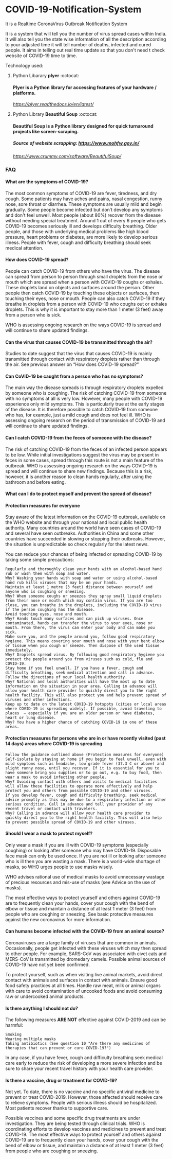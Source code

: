 # COVID-19-Notification-System
It is a Realtime CoronaVirus Outbreak Notification System

It is a system that will tell you the number of virus spread cases within India. It will also tell you the state wise information of all the description according to your adjusted time it will tell number of deaths, infected and cured people. It aims in telling out real time update so that you don't need t check website of COVID-19 time to time. 

Technology used: 
1. Python Libarary **plyer**  :octocat:
   #### Plyer is a Python library for accessing features of your hardware / platforms. 
   *https://plyer.readthedocs.io/en/latest/*

2. Python Library **Beautiful Soup** :octocat:
   #### Beautiful Soup is a Python library designed for quick turnaround projects like screen-scraping.
   ##### Source of website scrapping: https://www.mohfw.gov.in/
   *https://www.crummy.com/software/BeautifulSoup/*

### FAQ
 
#### What are the symptoms of COVID-19?

The most common symptoms of COVID-19 are fever, tiredness, and dry cough. Some patients may have aches and pains, nasal congestion, runny nose, sore throat or diarrhea. These symptoms are usually mild and begin gradually. Some people become infected but don’t develop any symptoms and don't feel unwell. Most people (about 80%) recover from the disease without needing special treatment. Around 1 out of every 6 people who gets COVID-19 becomes seriously ill and develops difficulty breathing. Older people, and those with underlying medical problems like high blood pressure, heart problems or diabetes, are more likely to develop serious illness. People with fever, cough and difficulty breathing should seek medical attention.

#### How does COVID-19 spread?

People can catch COVID-19 from others who have the virus. The disease can spread from person to person through small droplets from the nose or mouth which are spread when a person with COVID-19 coughs or exhales. These droplets land on objects and surfaces around the person. Other people then catch COVID-19 by touching these objects or surfaces, then touching their eyes, nose or mouth. People can also catch COVID-19 if they breathe in droplets from a person with COVID-19 who coughs out or exhales droplets. This is why it is important to stay more than 1 meter (3 feet) away from a person who is sick.

WHO is assessing ongoing research on the ways COVID-19 is spread and will continue to share updated findings.    
#### Can the virus that causes COVID-19 be transmitted through the air?

Studies to date suggest that the virus that causes COVID-19 is mainly transmitted through contact with respiratory droplets rather than through the air.  See previous answer on “How does COVID-19 spread?”
#### Can CoVID-19 be caught from a person who has no symptoms?

The main way the disease spreads is through respiratory droplets expelled by someone who is coughing. The risk of catching COVID-19 from someone with no symptoms at all is very low. However, many people with COVID-19 experience only mild symptoms. This is particularly true at the early stages of the disease. It is therefore possible to catch COVID-19 from someone who has, for example, just a mild cough and does not feel ill.  WHO is assessing ongoing research on the period of transmission of COVID-19 and will continue to share updated findings.    
#### Can I catch COVID-19 from the feces of someone with the disease?

The risk of catching COVID-19 from the feces of an infected person appears to be low. While initial investigations suggest the virus may be present in feces in some cases, spread through this route is not a main feature of the outbreak. WHO is assessing ongoing research on the ways COVID-19 is spread and will continue to share new findings. Because this is a risk, however, it is another reason to clean hands regularly, after using the bathroom and before eating.


#### What can I do to protect myself and prevent the spread of disease?

#### Protection measures for everyone

Stay aware of the latest information on the COVID-19 outbreak, available on the WHO website and through your national and local public health authority. Many countries around the world have seen cases of COVID-19 and several have seen outbreaks. Authorities in China and some other countries have succeeded in slowing or stopping their outbreaks. However, the situation is unpredictable so check regularly for the latest news.

You can reduce your chances of being infected or spreading COVID-19 by taking some simple precautions:

    Regularly and thoroughly clean your hands with an alcohol-based hand rub or wash them with soap and water.
    Why? Washing your hands with soap and water or using alcohol-based hand rub kills viruses that may be on your hands.
    Maintain at least 1 metre (3 feet) distance between yourself and anyone who is coughing or sneezing.
    Why? When someone coughs or sneezes they spray small liquid droplets from their nose or mouth which may contain virus. If you are too close, you can breathe in the droplets, including the COVID-19 virus if the person coughing has the disease.
    Avoid touching eyes, nose and mouth.
    Why? Hands touch many surfaces and can pick up viruses. Once contaminated, hands can transfer the virus to your eyes, nose or mouth. From there, the virus can enter your body and can make you sick.
    Make sure you, and the people around you, follow good respiratory hygiene. This means covering your mouth and nose with your bent elbow or tissue when you cough or sneeze. Then dispose of the used tissue immediately.
    Why? Droplets spread virus. By following good respiratory hygiene you protect the people around you from viruses such as cold, flu and COVID-19.
    Stay home if you feel unwell. If you have a fever, cough and difficulty breathing, seek medical attention and call in advance. Follow the directions of your local health authority.
    Why? National and local authorities will have the most up to date information on the situation in your area. Calling in advance will allow your health care provider to quickly direct you to the right health facility. This will also protect you and help prevent spread of viruses and other infections.
    Keep up to date on the latest COVID-19 hotspots (cities or local areas where COVID-19 is spreading widely). If possible, avoid traveling to places  – especially if you are an older person or have diabetes, heart or lung disease.
    Why? You have a higher chance of catching COVID-19 in one of these areas.

 


 #### Protection measures for persons who are in or have recently visited (past 14 days) areas where COVID-19 is spreading

    Follow the guidance outlined above (Protection measures for everyone)
    Self-isolate by staying at home if you begin to feel unwell, even with mild symptoms such as headache, low grade fever (37.3 C or above) and slight runny nose, until you recover. If it is essential for you to have someone bring you supplies or to go out, e.g. to buy food, then wear a mask to avoid infecting other people.
    Why? Avoiding contact with others and visits to medical facilities will allow these facilities to operate more effectively and help protect you and others from possible COVID-19 and other viruses.
    If you develop fever, cough and difficulty breathing, seek medical advice promptly as this may be due to a respiratory infection or other serious condition. Call in advance and tell your provider of any recent travel or contact with travelers.
    Why? Calling in advance will allow your health care provider to quickly direct you to the right health facility. This will also help to prevent possible spread of COVID-19 and other viruses.

 #### Should I wear a mask to protect myself?

Only wear a mask if you are ill with COVID-19 symptoms (especially coughing) or looking after someone who may have COVID-19. Disposable face mask can only be used once. If you are not ill or looking after someone who is ill then you are wasting a mask. There is a world-wide shortage of masks, so WHO urges people to use masks wisely.

WHO advises rational use of medical masks to avoid unnecessary wastage of precious resources and mis-use of masks  (see Advice on the use of masks).

The most effective ways to protect yourself and others against COVID-19 are to frequently clean your hands, cover your cough with the bend of elbow or tissue and maintain a distance of at least 1 meter (3 feet) from people who are coughing or sneezing. See basic protective measures against the new coronavirus for more information.

#### Can humans become infected with the COVID-19 from an animal source?

Coronaviruses are a large family of viruses that are common in animals. Occasionally, people get infected with these viruses which may then spread to other people. For example, SARS-CoV was associated with civet cats and MERS-CoV is transmitted by dromedary camels. Possible animal sources of COVID-19 have not yet been confirmed.  

To protect yourself, such as when visiting live animal markets, avoid direct contact with animals and surfaces in contact with animals. Ensure good food safety practices at all times. Handle raw meat, milk or animal organs with care to avoid contamination of uncooked foods and avoid consuming raw or undercooked animal products.


#### Is there anything I should not do?

The following measures <b>ARE NOT</b> effective against COVID-2019 and can be harmful:

    Smoking
    Wearing multiple masks
    Taking antibiotics (See question 10 "Are there any medicines of therapies that can prevent or cure COVID-19?")

In any case, if you have fever, cough and difficulty breathing seek medical care early to reduce the risk of developing a more severe infection and be sure to share your recent travel history with your health care provider.

#### Is there a vaccine, drug or treatment for COVID-19?

Not yet. To date, there is no vaccine and no specific antiviral medicine to prevent or treat COVID-2019. However, those affected should receive care to relieve symptoms. People with serious illness should be hospitalized. Most patients recover thanks to supportive care.

Possible vaccines and some specific drug treatments are under investigation. They are being tested through clinical trials. WHO is coordinating efforts to develop vaccines and medicines to prevent and treat COVID-19.
The most effective ways to protect yourself and others against COVID-19 are to frequently clean your hands, cover your cough with the bend of elbow or tissue, and maintain a distance of at least 1 meter (3 feet) from people who are coughing or sneezing.
